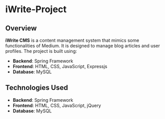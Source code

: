 # iWrite-Project 

## Overview

**iWrite CMS** is a content management system that mimics some functionalities of Medium. It is designed to manage blog articles and user profiles. The project is built using:
- **Backend**: Spring Framework
- **Frontend**: HTML, CSS, JavaScript, Expressjs 
- **Database**: MySQL

## Technologies Used

- **Backend**: Spring Framework
- **Frontend**: HTML, CSS, JavaScript, jQuery
- **Database**: MySQL






